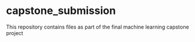 # capstone_submission
This repository contains files as part of the final machine learning capstone project
